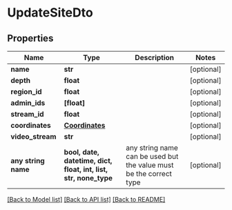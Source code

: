 # UpdateSiteDto


## Properties
Name | Type | Description | Notes
------------ | ------------- | ------------- | -------------
**name** | **str** |  | [optional] 
**depth** | **float** |  | [optional] 
**region_id** | **float** |  | [optional] 
**admin_ids** | **[float]** |  | [optional] 
**stream_id** | **float** |  | [optional] 
**coordinates** | [**Coordinates**](Coordinates.md) |  | [optional] 
**video_stream** | **str** |  | [optional] 
**any string name** | **bool, date, datetime, dict, float, int, list, str, none_type** | any string name can be used but the value must be the correct type | [optional]

[[Back to Model list]](../README.md#documentation-for-models) [[Back to API list]](../README.md#documentation-for-api-endpoints) [[Back to README]](../README.md)


